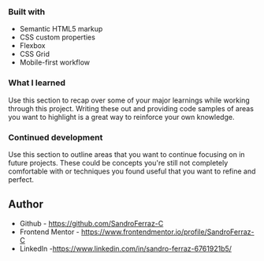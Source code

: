### Built with

- Semantic HTML5 markup
- CSS custom properties
- Flexbox
- CSS Grid
- Mobile-first workflow

### What I learned

Use this section to recap over some of your major learnings while working through this project. Writing these out and providing code samples of areas you want to highlight is a great way to reinforce your own knowledge.


### Continued development

Use this section to outline areas that you want to continue focusing on in future projects. These could be concepts you're still not completely comfortable with or techniques you found useful that you want to refine and perfect.


## Author

- Github - https://github.com/SandroFerraz-C
- Frontend Mentor - https://www.frontendmentor.io/profile/SandroFerraz-C
- LinkedIn -https://www.linkedin.com/in/sandro-ferraz-6761921b5/

